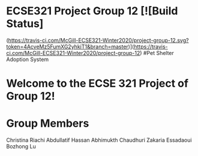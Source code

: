 # ECSE321 Project Group 12 [![Build Status]
(https://travis-ci.com/McGill-ECSE321-Winter2020/project-group-12.svg?token=4AcveMz5FumXG2yhkiT1&branch=master)](https://travis-ci.com/McGill-ECSE321-Winter2020/project-group-12)
#Pet Shelter Adoption System 

# Welcome to the ECSE 321 Project of Group 12! 
# Group Members 
Christina Riachi
Abdullatif Hassan
Abhimukth Chaudhuri 
Zakaria Essadaoui 
Bozhong Lu 
